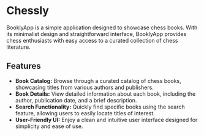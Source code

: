 # Chessly

BooklyApp is a simple application designed to showcase chess books. With its minimalist design and straightforward interface, BooklyApp provides chess enthusiasts with easy access to a curated collection of chess literature.

## Features

- **Book Catalog:** Browse through a curated catalog of chess books, showcasing titles from various authors and publishers.
- **Book Details:** View detailed information about each book, including the author, publication date, and a brief description.
- **Search Functionality:** Quickly find specific books using the search feature, allowing users to easily locate titles of interest.
- **User-Friendly UI:** Enjoy a clean and intuitive user interface designed for simplicity and ease of use.

